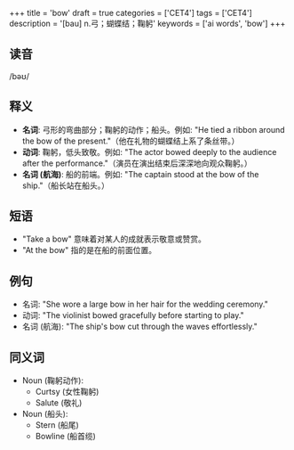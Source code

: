 +++
title = 'bow'
draft = true
categories = ['CET4']
tags = ['CET4']
description = '[bau] n.弓；蝴蝶结；鞠躬'
keywords = ['ai words', 'bow']
+++

## 读音
/bəʊ/

## 释义
- **名词**: 弓形的弯曲部分；鞠躬的动作；船头。例如: "He tied a ribbon around the bow of the present."（他在礼物的蝴蝶结上系了条丝带。）
- **动词**: 鞠躬，低头致敬。例如: "The actor bowed deeply to the audience after the performance."（演员在演出结束后深深地向观众鞠躬。）
- **名词 (航海)**: 船的前端。例如: "The captain stood at the bow of the ship."（船长站在船头。）

## 短语
- "Take a bow" 意味着对某人的成就表示敬意或赞赏。
- "At the bow" 指的是在船的前面位置。

## 例句
- 名词: "She wore a large bow in her hair for the wedding ceremony."
- 动词: "The violinist bowed gracefully before starting to play."
- 名词 (航海): "The ship's bow cut through the waves effortlessly."

## 同义词
- Noun (鞠躬动作):
  - Curtsy (女性鞠躬)
  - Salute (敬礼)
- Noun (船头):
  - Stern (船尾)
  - Bowline (船首缆)
